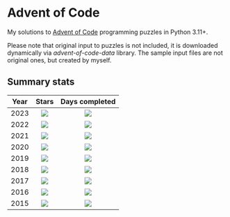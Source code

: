 # Advent of Code

My solutions to [Advent of Code](https://adventofcode.com/) programming puzzles in Python 3.11+.

Please note that original input to puzzles is not included, it is downloaded dynamically via *advent-of-code-data*
library. The sample input files are not original ones, but created by myself.

## Summary stats

| Year |                                Stars                                |                          Days completed                          | 
|:----:|:-------------------------------------------------------------------:|:----------------------------------------------------------------:|
| 2023 | ![](https://img.shields.io/badge/2023%20stars%20&#11088;-12-yellow)  | ![](https://img.shields.io/badge/2023%20days%20completed-6-red)  |
| 2022 | ![](https://img.shields.io/badge/2022%20stars%20&#11088;-50-yellow) | ![](https://img.shields.io/badge/2022%20days%20completed-25-red) |
| 2021 | ![](https://img.shields.io/badge/2021%20stars%20&#11088;-50-yellow) | ![](https://img.shields.io/badge/2021%20days%20completed-25-red) |
| 2020 | ![](https://img.shields.io/badge/2020%20stars%20&#11088;-6-yellow)  | ![](https://img.shields.io/badge/2020%20days%20completed-3-red)  |
| 2019 | ![](https://img.shields.io/badge/2019%20stars%20&#11088;-4-yellow)  | ![](https://img.shields.io/badge/2019%20days%20completed-2-red)  |
| 2018 | ![](https://img.shields.io/badge/2018%20stars%20&#11088;-2-yellow)  | ![](https://img.shields.io/badge/2018%20days%20completed-1-red)  |
| 2017 | ![](https://img.shields.io/badge/2017%20stars%20&#11088;-2-yellow)  | ![](https://img.shields.io/badge/2017%20days%20completed-1-red)  |
| 2016 | ![](https://img.shields.io/badge/2016%20stars%20&#11088;-2-yellow)  | ![](https://img.shields.io/badge/2016%20days%20completed-1-red)  |
| 2015 | ![](https://img.shields.io/badge/2015%20stars%20&#11088;-2-yellow)  | ![](https://img.shields.io/badge/2015%20days%20completed-1-red)  |
